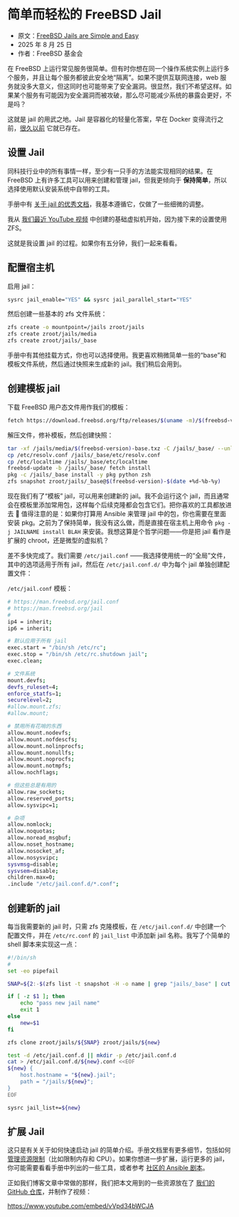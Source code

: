 # 简单而轻松的 FreeBSD Jail 

- 原文：[FreeBSD Jails are Simple and Easy](https://freebsdfoundation.org/blog/freebsd-jails-are-simple-and-easy/)
- 2025 年 8 月 25 日
- 作者：FreeBSD 基金会

在 FreeBSD 上运行常见服务很简单。但有时你想在同一个操作系统实例上运行多个服务，并且让每个服务都彼此安全地“隔离”。如果不提供互联网连接，web 服务就没多大意义，但这同时也可能带来了安全漏洞。很显然，我们不希望这样。如果某个服务有可能因为安全漏洞而被攻破，那么尽可能减少系统的暴露会更好，不是吗？

这就是 jail 的用武之地。Jail 是容器化的轻量化答案，早在 Docker 变得流行之前，[很久以前](https://en.wikipedia.org/wiki/FreeBSD_jail#History) 它就已存在。

## 设置 Jail

同科技行业中的所有事情一样，至少有一只手的方法能实现相同的结果。在 FreeBSD 上有许多工具可以用来创建和管理 jail，但我更倾向于 **保持简单**，所以选择使用默认安装系统中自带的工具。

手册中有 [关于 jail 的优秀文档](https://docs.freebsd.org/en/books/handbook/jails/)，我基本遵循它，仅做了一些细微的调整。

我从 [我们最近 YouTube 视频](https://youtu.be/CWuZLJkUBfw) 中创建的基础虚拟机开始，因为接下来的设置使用 ZFS。

这就是我设置 jail 的过程。如果你有五分钟，我们一起来看看。

## 配置宿主机

启用 jail：

```sh
sysrc jail_enable="YES" && sysrc jail_parallel_start="YES"
```

然后创建一些基本的 zfs 文件系统：

```sh
zfs create -o mountpoint=/jails zroot/jails
zfs create zroot/jails/media
zfs create zroot/jails/_base
```

手册中有其他挂载方式，你也可以选择使用。我更喜欢稍微简单一些的“base”和模板文件系统，然后通过快照来生成新的 jail。我们稍后会用到。

## 创建模板 jail

下载 FreeBSD 用户态文件用作我们的模板：

```sh
fetch https://download.freebsd.org/ftp/releases/$(uname -m)/$(freebsd-version)/base.txz -o /jails/media/$(freebsd-version)-base.txz
```

解压文件，修补模板，然后创建快照：

```sh
tar -xf /jails/media/$(freebsd-version)-base.txz -C /jails/_base/ --unlink
cp /etc/resolv.conf /jails/_base/etc/resolv.conf
cp /etc/localtime /jails/_base/etc/localtime
freebsd-update -b /jails/_base/ fetch install
pkg -c /jails/_base install -y pkg python zsh
zfs snapshot zroot/jails/_base@$(freebsd-version)-$(date +%d-%b-%y)
```

现在我们有了“模板” jail，可以用来创建新的 jail。我不会运行这个 jail，而且通常会在模板里添加常用包，这样每个后续克隆都会包含它们。把你喜欢的工具都放进去 🙂 值得注意的是：如果你打算用 Ansible 来管理 jail 中的包，你也需要在里面安装 pkg。之前为了保持简单，我没有这么做，而是直接在宿主机上用命令 `pkg -j JAILNAME install BLAH` 来安装。我想这算是个哲学问题——你是把 jail 看作是扩展的 chroot，还是微型的虚拟机？

差不多快完成了。我们需要 `/etc/jail.conf` ——我选择使用统一的“全局”文件，其中的选项适用于所有 jail，然后在 `/etc/jail.conf.d/` 中为每个 jail 单独创建配置文件：

`/etc/jail.conf` 模板：

```sh
# https://man.freebsd.org/jail.conf
# https://man.freebsd.org/jail
#
ip4 = inherit;
ip6 = inherit;

# 默认应用于所有 jail
exec.start = "/bin/sh /etc/rc";
exec.stop = "/bin/sh /etc/rc.shutdown jail";
exec.clean;

# 文件系统
mount.devfs;
devfs_ruleset=4;
enforce_statfs=1;
securelevel=2;
#allow.mount.zfs;
#allow.mount;

# 禁用所有花哨的东西
allow.mount.nodevfs;
allow.mount.nofdescfs;
allow.mount.nolinprocfs;
allow.mount.nonullfs;
allow.mount.noprocfs;
allow.mount.notmpfs;
allow.nochflags;

# 但这些总是有用的
allow.raw_sockets;
allow.reserved_ports;
allow.sysvipc=1;

# 杂项
allow.nomlock;
allow.noquotas;
allow.noread_msgbuf;
allow.noset_hostname;
allow.nosocket_af;
allow.nosysvipc;
sysvmsg=disable;
sysvsem=disable;
children.max=0;
.include "/etc/jail.conf.d/*.conf";
```

## 创建新的 jail

每当我需要新的 jail 时，只需 zfs 克隆模板，在 `/etc/jail.conf.d/` 中创建一个配置文件，并在 `/etc/rc.conf` 的 `jail_list` 中添加新 jail 名称。我写了个简单的 shell 脚本来实现这一点：

```sh
#!/bin/sh
#
set -eo pipefail

SNAP=${2:-$(zfs list -t snapshot -H -o name | grep "jails/_base" | cut -f3 -d/)}

if [ -z $1 ]; then
    echo "pass new jail name"
    exit 1
else
    new=$1
fi

zfs clone zroot/jails/${SNAP} zroot/jails/${new}

test -d /etc/jail.conf.d || mkdir -p /etc/jail.conf.d
cat > /etc/jail.conf.d/${new}.conf <<EOF
${new} {
    host.hostname = "${new}.jail";
    path = "/jails/${new}";
}
EOF

sysrc jail_list+=${new}
```

## 扩展 Jail

这只是有关关于如何快速启动 jail 的简单介绍。手册文档里有更多细节，包括如何 [管理资源限制](https://docs.freebsd.org/en/books/handbook/jails/#jail-resource-limits)（比如限制内存和 CPU）。如果你想进一步扩展，运行更多的 jail，你可能需要看看手册中列出的一些工具，或者参考 [社区的 Ansible 剧本](https://git.sr.ht/~dch/ansible-jails)。

正如我们博客文章中常做的那样，我们把本文用到的一些资源放在了 [我们的 GitHub 仓库](https://github.com/FreeBSDFoundation/blog/tree/main/easy-jail-setup)，并制作了视频：

<https://www.youtube.com/embed/vVpd34bWCJA>

